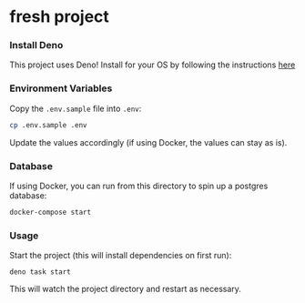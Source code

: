 # fresh project

### Install Deno

This project uses Deno! Install for your OS by following the instructions [here](https://deno.land/#installation)

### Environment Variables

Copy the `.env.sample` file into `.env`:

```sh
cp .env.sample .env
```

Update the values accordingly (if using Docker, the values can stay as is). 

### Database

If using Docker, you can run from this directory to spin up a postgres database:

```sh
docker-compose start
```

### Usage

Start the project (this will install dependencies on first run):

```
deno task start
```

This will watch the project directory and restart as necessary.
